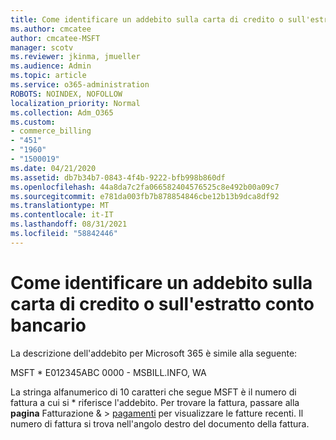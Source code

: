 ```yaml
---
title: Come identificare un addebito sulla carta di credito o sull'estratto conto bancario
ms.author: cmcatee
author: cmcatee-MSFT
manager: scotv
ms.reviewer: jkinma, jmueller
ms.audience: Admin
ms.topic: article
ms.service: o365-administration
ROBOTS: NOINDEX, NOFOLLOW
localization_priority: Normal
ms.collection: Adm_O365
ms.custom:
- commerce_billing
- "451"
- "1960"
- "1500019"
ms.date: 04/21/2020
ms.assetid: db7b34b7-0843-4f4b-9222-bfb998b860df
ms.openlocfilehash: 44a8da7c2fa066582404576525c8e492b00a09c7
ms.sourcegitcommit: e781da003fb7b878854846cbe12b13b9dca8df92
ms.translationtype: MT
ms.contentlocale: it-IT
ms.lasthandoff: 08/31/2021
ms.locfileid: "58842446"
---
```

# <a name="how-to-identify-a-charge-on-your-credit-card-or-bank-statement"></a>Come identificare un addebito sulla carta di credito o sull'estratto conto bancario

La descrizione dell'addebito per Microsoft 365 è simile alla seguente:
  
MSFT \* E012345ABC 0000 - MSBILL.INFO, WA
  
La stringa alfanumerico di 10 caratteri che segue MSFT è il numero di fattura a cui si \* riferisce l'addebito. Per trovare la fattura, passare alla **pagina** Fatturazione & \> [pagamenti](https://go.microsoft.com/fwlink/p/?linkid=848039) per visualizzare le fatture recenti. Il numero di fattura si trova nell'angolo destro del documento della fattura.